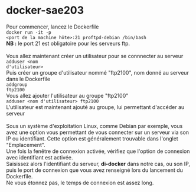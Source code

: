# docker-sae203

Pour commencer, lancez le Dockerfile <br>
    <code>docker run -it -p <port de la machine hôte>:21 proftpd-debian /bin/bash</code><br>
<strong>NB :</strong> le port 21 est obligatoire pour les serveurs ftp.<br>
<br>
Vous allez maintenant créer un utilisateur pour se connnecter au serveur <br>
    <code>adduser <nom d'utilisateur></code>
<br>
Puis créer un groupe d'utilisateur nommé "ftp2100", nom donné au serveur dans le Dockerfile<br>
    <code>addgroup ftp2100</code>
<br>
Vous allez ajouter l'utilisateur au groupe "ftp2100" <br>
    <code>adduser <nom d'utilisateur> ftp2100</code>
<br>
L'utilisateur est maintenant ajouté au groupe, lui permettant d'accéder au serveur<br>
<br>
Sous un système d'exploitation Linux, comme Debian par exemple, vous avez une option vous permettant de vous connecter sur un serveur via son IP ou identifiant. Cette option est généralement trouvable dans l'onglet "Emplacement".<br>
Une fois la fenêtre de connexion activée, vérifiez que l'option de connexion avec identifiant est activée. <br>
Saisissez alors l'identifiant du serveur, <strong>di-docker</strong> dans notre cas, ou son IP, puis le port de connexion que vous avez renseigné lors du lancement du Dockerfile.<br>
Ne vous étonnez pas, le temps de connexion est assez long.
